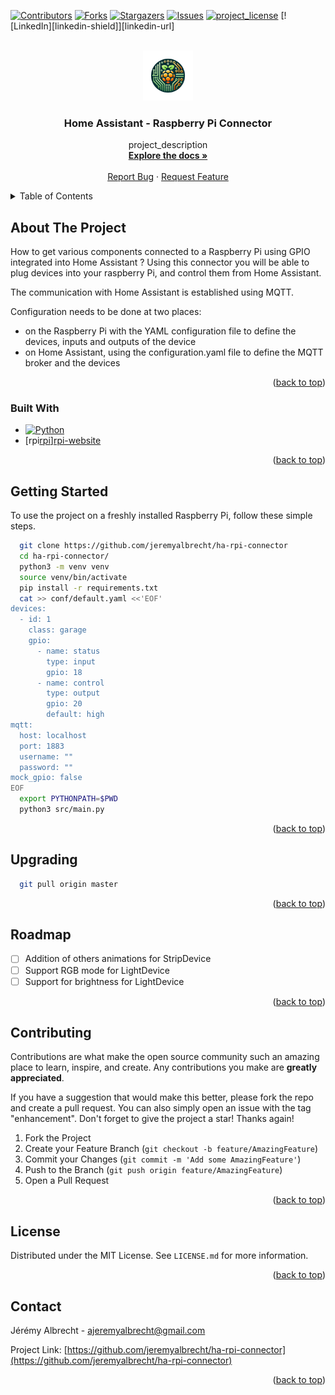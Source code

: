<!-- Improved compatibility of back to top link: See: https://github.com/othneildrew/Best-README-Template/pull/73 -->
<a id="readme-top"></a>
<!-- PROJECT SHIELDS -->
[![Contributors][contributors-shield]][contributors-url]
[![Forks][forks-shield]][forks-url]
[![Stargazers][stars-shield]][stars-url]
[![Issues][issues-shield]][issues-url]
[![project_license][license-shield]][license-url]
[![LinkedIn][linkedin-shield]][linkedin-url]



<!-- PROJECT LOGO -->
<br />
<div align="center">
  <a href="https://github.com/jeremyalbrecht/ha-rpi-connector">
    <img src="images/logo.png" alt="Logo" width="80" height="80">
  </a>

<h3 align="center">Home Assistant - Raspberry Pi Connector</h3>

  <p align="center">
    project_description
    <br />
    <a href="https://github.com/jeremyalbrecht/ha-rpi-connector"><strong>Explore the docs »</strong></a>
    <br />
    <br />
    <a href="https://github.com/jeremyalbrecht/ha-rpi-connector/issues/new?labels=bug&template=bug-report---.md">Report Bug</a>
    ·
    <a href="https://github.com/jeremyalbrecht/ha-rpi-connector/issues/new?labels=enhancement&template=feature-request---.md">Request Feature</a>
  </p>
</div>



<!-- TABLE OF CONTENTS -->
<details>
  <summary>Table of Contents</summary>
  <ol>
    <li>
      <a href="#about-the-project">About The Project</a>
      <ul>
        <li><a href="#built-with">Built With</a></li>
      </ul>
    </li>
    <li>
      <a href="#getting-started">Getting Started</a>
      <ul>
        <li><a href="#prerequisites">Prerequisites</a></li>
        <li><a href="#installation">Installation</a></li>
      </ul>
    </li>
    <li><a href="#usage">Usage</a></li>
    <li><a href="#roadmap">Roadmap</a></li>
    <li><a href="#contributing">Contributing</a></li>
    <li><a href="#license">License</a></li>
    <li><a href="#contact">Contact</a></li>
  </ol>
</details>



<!-- ABOUT THE PROJECT -->
## About The Project

How to get various components connected to a Raspberry Pi using GPIO integrated into Home Assistant ? Using this 
connector you will be able to plug devices into your raspberry Pi, and control them from Home Assistant.

The communication with Home Assistant is established using MQTT.

Configuration needs to be done at two places:
* on the Raspberry Pi with the YAML configuration file to define the devices, inputs and outputs of the device
* on Home Assistant, using the configuration.yaml file to define the MQTT broker and the devices

<p align="right">(<a href="#readme-top">back to top</a>)</p>



### Built With

* [![Python][Python]][Python-website]
* [rpi[rpi]][rpi-website]

<p align="right">(<a href="#readme-top">back to top</a>)</p>



<!-- GETTING STARTED -->
## Getting Started

To use the project on a freshly installed Raspberry Pi, follow these simple steps.
```sh
  git clone https://github.com/jeremyalbrecht/ha-rpi-connector
  cd ha-rpi-connector/
  python3 -m venv venv
  source venv/bin/activate
  pip install -r requirements.txt
  cat >> conf/default.yaml <<'EOF'
devices:
  - id: 1
    class: garage
    gpio:
      - name: status
        type: input
        gpio: 18
      - name: control
        type: output
        gpio: 20
        default: high
mqtt:
  host: localhost
  port: 1883
  username: ""
  password: ""
mock_gpio: false
EOF
  export PYTHONPATH=$PWD
  python3 src/main.py
  ```

<p align="right">(<a href="#readme-top">back to top</a>)</p>



<!-- USAGE EXAMPLES -->
## Upgrading

```sh
  git pull origin master
 ```

<p align="right">(<a href="#readme-top">back to top</a>)</p>



<!-- ROADMAP -->
## Roadmap

- [ ] Addition of others animations for StripDevice
- [ ] Support RGB mode for LightDevice
- [ ] Support for brightness for LightDevice

<p align="right">(<a href="#readme-top">back to top</a>)</p>



<!-- CONTRIBUTING -->
## Contributing

Contributions are what make the open source community such an amazing place to learn, inspire, and create. Any contributions you make are **greatly appreciated**.

If you have a suggestion that would make this better, please fork the repo and create a pull request. You can also simply open an issue with the tag "enhancement".
Don't forget to give the project a star! Thanks again!

1. Fork the Project
2. Create your Feature Branch (`git checkout -b feature/AmazingFeature`)
3. Commit your Changes (`git commit -m 'Add some AmazingFeature'`)
4. Push to the Branch (`git push origin feature/AmazingFeature`)
5. Open a Pull Request

<p align="right">(<a href="#readme-top">back to top</a>)</p>


<!-- LICENSE -->
## License

Distributed under the MIT License. See `LICENSE.md` for more information.

<p align="right">(<a href="#readme-top">back to top</a>)</p>



<!-- CONTACT -->
## Contact

Jérémy Albrecht - ajeremyalbrecht@gmail.com

Project Link: [https://github.com/jeremyalbrecht/ha-rpi-connector](https://github.com/jeremyalbrecht/ha-rpi-connector)

<p align="right">(<a href="#readme-top">back to top</a>)</p>


<!-- MARKDOWN LINKS & IMAGES -->
<!-- https://www.markdownguide.org/basic-syntax/#reference-style-links -->
[contributors-shield]: https://img.shields.io/github/contributors/github_username/repo_name.svg?style=for-the-badge
[contributors-url]: https://github.com/github_username/repo_name/graphs/contributors
[forks-shield]: https://img.shields.io/github/forks/github_username/repo_name.svg?style=for-the-badge
[forks-url]: https://github.com/github_username/repo_name/network/members
[stars-shield]: https://img.shields.io/github/stars/github_username/repo_name.svg?style=for-the-badge
[stars-url]: https://github.com/github_username/repo_name/stargazers
[issues-shield]: https://img.shields.io/github/issues/github_username/repo_name.svg?style=for-the-badge
[issues-url]: https://github.com/github_username/repo_name/issues
[license-shield]: https://img.shields.io/github/license/github_username/repo_name.svg?style=for-the-badge
[license-url]: https://github.com/github_username/repo_name/blob/master/LICENSE.txt
[Python]: https://img.shields.io/badge/python-3670A0?style=for-the-badge&logo=python&logoColor=ffdd54
[Python-website]: https://www.python.org/
[rpi]: https://img.shields.io/badge/-RaspberryPi-C51A4A?style=for-the-badge&logo=Raspberry-Pi
[rpi-website]: https://www.raspberrypi.org/